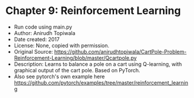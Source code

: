 
# Chapter 9: Reinforcement Learning

* Run code using main.py
* Author: Anirudh Topiwala
* Date created: 2017
* License: None, copied with permission.
* Original Source: https://github.com/anirudhtopiwala/CartPole-Problem-Reinforcement-Learning/blob/master/Qcartpole.py
* Description: Learns to balance a pole on a cart using Q-learning, with graphical output of the cart pole. Based on PyTorch. 
* Also see pytorch's own  example here 
https://github.com/pytorch/examples/tree/master/reinforcement_learning
